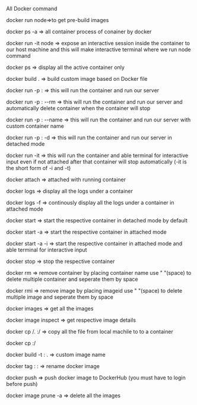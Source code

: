 All Docker command

docker run node=>to get pre-build images

docker ps -a => all container process of conainer by docker

docker run -it node => expose an interactive session inside the container to our host machine and this will make interactive terminal where we run node command

docker ps => display all the active container only

docker build . => build custom image based on Docker file

docker run -p <local-port>:<dockerfile-port> <imageid> => this will run the container and run our server

docker run -p <local-port>:<dockerfile-port> --rm <imageid> => this will run the container and run our server and automatically delete container when the container will stop

docker run -p <local-port>:<dockerfile-port> --name <custom-container-name> <imageid> => this will run the container and run our server with custom container name

docker run -p <local-port>:<dockerfile-port> -d <imageid> => this will run the container and run our server in detached mode

docker run -it <imageid> => this will run the container and able terminal for interactive input even if not attached after that container will stop automatically (-it is the short form of -i and -t)

docker attach <container-name> => attached with running container

docker logs <container-name> => display all the logs under a container

docker logs -f <container-name> => continously display all the logs under a container in attached mode

docker start <container-name> => start the respective container in detached mode by default

docker start -a <container-name> => start the respective container in attached mode

docker start -a -i <container-name> => start the respective container in attached mode and able terminal for interactive input

docker stop <container-name> => stop the respective container

docker rm <container-name> => remove container by placing container name use " "(space) to delete multiple container and seperate them by space

docker rmi <imageid> => remove image by placing imageid use " "(space) to delete multiple image and seperate them by space

docker images => get all the images

docker image inspect <imageid> => get respective image details

docker cp <local-folder>/. <container-name>:/<container-folder> => copy all the file from local machile to to a container

docker cp <container-name>:/<container-folder-path> <local-folder>

docker build -t <image-name>:<image-path> . => custom image name

docker tag <image-name>:<tag-name> <reponame>:<tagname> => rename docker image

docker push <repo-name> => push docker image to DockerHub (you must have to login before push)

docker image prune -a => delete all the images